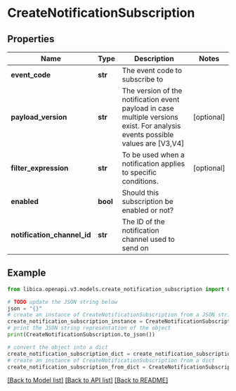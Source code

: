 # CreateNotificationSubscription


## Properties

Name | Type | Description | Notes
------------ | ------------- | ------------- | -------------
**event_code** | **str** | The event code to subscribe to | 
**payload_version** | **str** | The version of the notification event payload in case multiple versions exist. For analysis events possible values are [V3,V4] | [optional] 
**filter_expression** | **str** | To be used when a notification applies to specific conditions. | [optional] 
**enabled** | **bool** | Should this subscription be enabled or not? | 
**notification_channel_id** | **str** | The ID of the notification channel used to send on | 

## Example

```python
from libica.openapi.v3.models.create_notification_subscription import CreateNotificationSubscription

# TODO update the JSON string below
json = "{}"
# create an instance of CreateNotificationSubscription from a JSON string
create_notification_subscription_instance = CreateNotificationSubscription.from_json(json)
# print the JSON string representation of the object
print(CreateNotificationSubscription.to_json())

# convert the object into a dict
create_notification_subscription_dict = create_notification_subscription_instance.to_dict()
# create an instance of CreateNotificationSubscription from a dict
create_notification_subscription_from_dict = CreateNotificationSubscription.from_dict(create_notification_subscription_dict)
```
[[Back to Model list]](../README.md#documentation-for-models) [[Back to API list]](../README.md#documentation-for-api-endpoints) [[Back to README]](../README.md)


